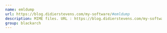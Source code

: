 ```yaml
---
name: emldump
url: https://blog.didierstevens.com/my-software/#emldump
description: MIME files. URL : https://blog.didierstevens.com/my-software/#emldump Groups : blackarch blackarch-forensic
group: blackarch
---
```


